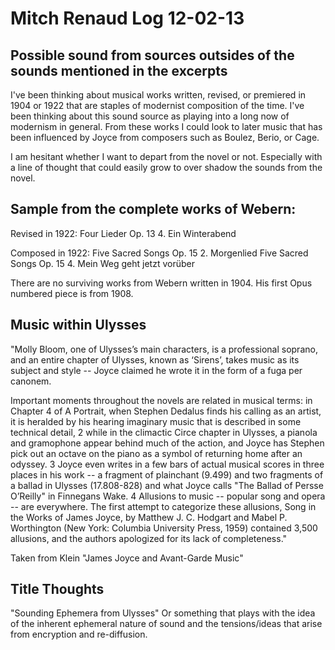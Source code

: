 # Mitch Renaud Log 12-02-13

## Possible sound from sources outsides of the sounds mentioned in the excerpts

I've been thinking about musical works written, revised, or premiered in 1904 or 1922 that are staples of modernist composition of the time. I've been thinking about this sound source as playing into a long now of modernism in general. From these works I could look to later music that has been influenced by Joyce from composers such as Boulez, Berio, or Cage.

I am hesitant whether I want to depart from the novel or not. Especially with a line of thought that could easily grow to over shadow the sounds from the novel.

## Sample from the complete works of Webern:

Revised in 1922:
Four Lieder Op. 13 4. Ein Winterabend

Composed in 1922:
Five Sacred Songs Op. 15 2. Morgenlied
Five Sacred Songs Op. 15 4. Mein Weg geht jetzt vorüber

There are no surviving works from Webern written in 1904. His first Opus numbered piece is from 1908.

## Music within Ulysses

"Molly Bloom, one of Ulysses’s main characters, is a professional soprano, and an entire chapter of Ulysses, known as ‘Sirens’, takes music as its subject and style -- Joyce claimed he wrote it in the form of a fuga per canonem. 

Important moments throughout the novels are related in musical terms: in Chapter 4 of A Portrait, when Stephen Dedalus finds his calling as an artist, it is heralded by his hearing imaginary music that is described in some technical detail, 2 while in the climactic Circe chapter in Ulysses, a pianola and gramophone appear behind much of the action, and Joyce has Stephen pick out an octave on the piano as a symbol of returning home after an odyssey. 3 Joyce even writes in a few bars of actual musical scores in three places in his work -- a fragment of plainchant (9.499) and two fragments of a ballad in Ulysses (17.808-828) and what Joyce calls "The Ballad of Persse O’Reilly" in Finnegans Wake. 4 Allusions to music -- popular song and opera -- are everywhere. The first attempt to categorize these allusions, Song in the Works of James Joyce, by Matthew J. C. Hodgart and Mabel P. Worthington (New York: Columbia University Press, 1959) contained 3,500 allusions, and the authors apologized for its lack of completeness."

Taken from Klein "James Joyce and Avant-Garde Music"

## Title Thoughts

"Sounding Ephemera from Ulysses" Or something that plays with the idea of the inherent ephemeral nature of sound and the tensions/ideas that arise from encryption and re-diffusion.